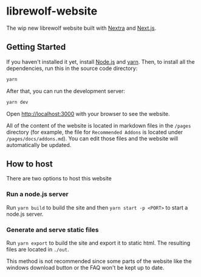 # librewolf-website

The wip new librewolf website built with [Nextra](https://nextra.vercel.app/) and [Next.js](https://nextjs.org/).

## Getting Started

If you haven't installed it yet, install [Node.js](https://nodejs.org/en/) and [yarn](https://classic.yarnpkg.com/en/docs/install#windows-stable). Then, to install all the dependencies, run this in the source code directory:

```bash
yarn
```

After that, you can run the development server:

```bash
yarn dev
```

Open [http://localhost:3000](http://localhost:3000) with your browser to see the website.

All of the content of the website is located in markdown files in the `/pages` directory (for example, the file for `Recommended Addons` is located under `/pages/docs/addons.md`). You can edit those files and the website will automatically be updated.

## How to host

There are two options to host this website

### Run a node.js server

Run `yarn build` to build the site and then `yarn start -p <PORT>` to start a node.js server.

### Generate and serve static files

Run `yarn export` to build the site and export it to static html. The resulting files are located in `./out`.

This method is not recommended since some parts of the website like the windows download button or the FAQ won't be kept up to date.
